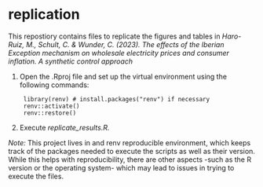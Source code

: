 # replication

This repostiory contains files to replicate the figures and tables in *Haro-Ruiz, M., Schult, C. & Wunder, C. (2023). The effects of the Iberian Exception mechanism on
wholesale electricity prices and consumer inflation. A
synthetic control approach* 

1. Open the .Rproj file and set up the virtual environment using the following commands:

        library(renv) # install.packages("renv") if necessary
        renv::activate()
        renv::restore()

2. Execute *replicate_results.R.*

*Note:* This project lives in and renv reproducible environment, which keeps track of the packages needed to execute the scripts as well as their version. While this helps with reproducibility, there are other aspects -such as the R version or the operating system- which may lead to issues in trying to execute the files.

